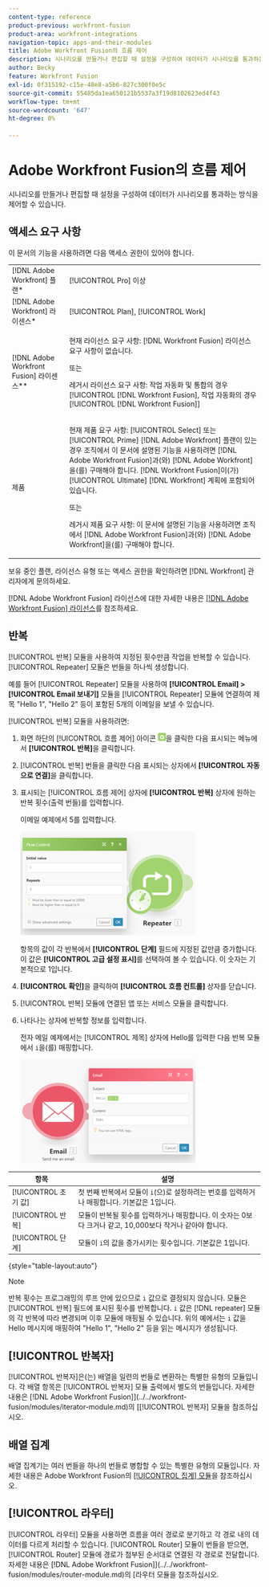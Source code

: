 ```yaml
---
content-type: reference
product-previous: workfront-fusion
product-area: workfront-integrations
navigation-topic: apps-and-their-modules
title: Adobe Workfront Fusion의 흐름 제어
description: 시나리오를 만들거나 편집할 때 설정을 구성하여 데이터가 시나리오를 통과하는 방식을 제어할 수 있습니다.
author: Becky
feature: Workfront Fusion
exl-id: 0f315192-c15e-48e8-a5b6-827c300f0e5c
source-git-commit: 55485da1ea650121b5537a3f19d8102623ed4f43
workflow-type: tm+mt
source-wordcount: '647'
ht-degree: 0%

---
```


# Adobe Workfront Fusion의 흐름 제어

시나리오를 만들거나 편집할 때 설정을 구성하여 데이터가 시나리오를 통과하는 방식을 제어할 수 있습니다.

## 액세스 요구 사항

이 문서의 기능을 사용하려면 다음 액세스 권한이 있어야 합니다.

<table style="table-layout:auto"> 
 <col> 
 <col> 
 <tbody> 
  <tr> 
   <td role="rowheader">[!DNL Adobe Workfront] 플랜*</td>
  <td> <p>[!UICONTROL Pro] 이상</p> </td>
  </tr> 
  <tr data-mc-conditions=""> 
   <td role="rowheader">[!DNL Adobe Workfront] 라이센스*</td>
   <td> <p>[!UICONTROL Plan], [!UICONTROL Work]</p> </td> 
  </tr> 
  <tr> 
   <td role="rowheader">[!DNL Adobe Workfront Fusion] 라이센스**</td> 
   <td>
   <p>현재 라이선스 요구 사항: [!DNL Workfront Fusion] 라이선스 요구 사항이 없습니다.</p>
   <p>또는</p>
   <p>레거시 라이선스 요구 사항: 작업 자동화 및 통합의 경우 [!UICONTROL [!DNL Workfront Fusion], 작업 자동화의 경우 [!UICONTROL [!DNL Workfront Fusion]]</p>
   </td> 
  </tr> 
  <tr> 
   <td role="rowheader">제품</td> 
   <td>
   <p>현재 제품 요구 사항: [!UICONTROL Select] 또는 [!UICONTROL Prime] [!DNL Adobe Workfront] 플랜이 있는 경우 조직에서 이 문서에 설명된 기능을 사용하려면 [!DNL Adobe Workfront Fusion]과(와) [!DNL Adobe Workfront]을(를) 구매해야 합니다. [!DNL Workfront Fusion]이(가) [!UICONTROL Ultimate] [!DNL Workfront] 계획에 포함되어 있습니다.</p>
   <p>또는</p>
   <p>레거시 제품 요구 사항: 이 문서에 설명된 기능을 사용하려면 조직에서 [!DNL Adobe Workfront Fusion]과(와) [!DNL Adobe Workfront]을(를) 구매해야 합니다.</p>
   </td> 
  </tr> 
 </tbody> 
</table>

보유 중인 플랜, 라이선스 유형 또는 액세스 권한을 확인하려면 [!DNL Workfront] 관리자에게 문의하세요.

[!DNL Adobe Workfront Fusion] 라이선스에 대한 자세한 내용은 [[!DNL Adobe Workfront Fusion] 라이선스](../../workfront-fusion/get-started/license-automation-vs-integration.md)를 참조하세요.

## 반복

[!UICONTROL 반복] 모듈을 사용하여 지정된 횟수만큼 작업을 반복할 수 있습니다. [!UICONTROL Repeater] 모듈은 번들을 하나씩 생성합니다.

예를 들어 [!UICONTROL Repeater] 모듈을 사용하여 **[!UICONTROL Email] >[!UICONTROL Email 보내기]** 모듈을 [!UICONTROL Repeater] 모듈에 연결하여 제목 &quot;Hello 1&quot;, &quot;Hello 2&quot; 등이 포함된 5개의 이메일을 보낼 수 있습니다.

[!UICONTROL 반복] 모듈을 사용하려면:

1. 화면 하단의 [!UICONTROL 흐름 제어] 아이콘 ![](assets/flow-control-icon.gif)을 클릭한 다음 표시되는 메뉴에서 **[!UICONTROL 반복]**&#x200B;을 클릭합니다.
1. [!UICONTROL 반복] 번들을 클릭한 다음 표시되는 상자에서 **[!UICONTROL 자동으로 연결]**&#x200B;을 클릭합니다.
1. 표시되는 [!UICONTROL 흐름 제어] 상자에 **[!UICONTROL 반복]** 상자에 원하는 반복 횟수(출력 번들)를 입력합니다.

   이메일 예제에서 5를 입력합니다.

   ![](assets/repeater-2-350x207.png)

   항목의 값이 각 반복에서 **[!UICONTROL 단계]** 필드에 지정된 값만큼 증가합니다. 이 값은 **[!UICONTROL 고급 설정 표시]**&#x200B;를 선택하여 볼 수 있습니다. 이 숫자는 기본적으로 1입니다.

1. **[!UICONTROL 확인]**&#x200B;을 클릭하여 **[!UICONTROL 흐름 컨트롤]** 상자를 닫습니다.

1. [!UICONTROL 반복] 모듈에 연결된 앱 또는 서비스 모듈을 클릭합니다.
1. 나타나는 상자에 반복할 정보를 입력합니다.

   전자 메일 예제에서는 [!UICONTROL 제목] 상자에 Hello를 입력한 다음 반복 모듈에서 `i`을(를) 매핑합니다.

   ![](assets/repeater-3-350x207.png)

| 항목 | 설명 |
|---|---|
| [!UICONTROL 초기 값] | 첫 번째 반복에서 모듈이 `i`(으)로 설정하려는 번호를 입력하거나 매핑합니다. 기본값은 1입니다. |
| [!UICONTROL 반복] | 모듈이 반복될 횟수를 입력하거나 매핑합니다. 이 숫자는 0보다 크거나 같고, 10,000보다 작거나 같아야 합니다. |
| [!UICONTROL 단계] | 모듈이 `i`의 값을 증가시키는 횟수입니다. 기본값은 1입니다. |

{style="table-layout:auto"}

>[!NOTE]
>
>반복 횟수는 프로그래밍의 루프 안에 있으므로 `i` 값으로 결정되지 않습니다. 모듈은 [!UICONTROL 반복] 필드에 표시된 횟수를 반복합니다. `i` 값은 [!DNL repeater] 모듈의 각 반복에 따라 변경되며 이후 모듈에 매핑될 수 있습니다. 위의 예에서는 `i` 값을 Hello 메시지에 매핑하여 &quot;Hello 1&quot;, &quot;Hello 2&quot; 등을 읽는 메시지가 생성됩니다.

## [!UICONTROL 반복자]

[!UICONTROL 반복자]은(는) 배열을 일련의 번들로 변환하는 특별한 유형의 모듈입니다. 각 배열 항목은 [!UICONTROL 반복자] 모듈 출력에서 별도의 번들입니다. 자세한 내용은  [!DNL Adobe Workfront Fusion]](../../workfront-fusion/modules/iterator-module.md)의 [[!UICONTROL 반복자] 모듈을 참조하십시오.

## 배열 집계

배열 집계기는 여러 번들을 하나의 번들로 병합할 수 있는 특별한 유형의 모듈입니다. 자세한 내용은 Adobe Workfront Fusion의 [[!UICONTROL 집계] 모듈](../../workfront-fusion/modules/aggregator-module.md)을 참조하십시오.

## [!UICONTROL 라우터]

[!UICONTROL 라우터] 모듈을 사용하면 흐름을 여러 경로로 분기하고 각 경로 내의 데이터를 다르게 처리할 수 있습니다. [!UICONTROL Router] 모듈이 번들을 받으면, [!UICONTROL Router] 모듈에 경로가 첨부된 순서대로 연결된 각 경로로 전달합니다. 자세한 내용은  [!DNL Adobe Workfront Fusion]](../../workfront-fusion/modules/router-module.md)의 [라우터 모듈을 참조하십시오.

<!--
<div data-mc-conditions="QuicksilverOrClassic.Draft mode">
<h2>Directives</h2>
<p>The error handling directives allow you to control how your scenario reacts to errors. For more information, see <a href="../../workfront-fusion/errors/advanced-error-handling.md" class="MCXref xref">Advanced error handling in Adobe Workfront Fusion</a> and <a href="../../workfront-fusion/errors/directives-for-error-handling.md" class="MCXref xref">Directives for error handling in Adobe Workfront Fusion</a>.</p>
</div>
-->
